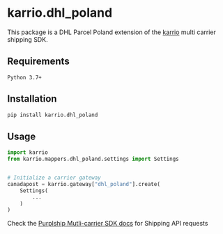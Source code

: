 # karrio.dhl_poland

This package is a DHL Parcel Poland extension of the [karrio](https://pypi.org/project/karrio) multi carrier shipping SDK.

## Requirements

`Python 3.7+`

## Installation

```bash
pip install karrio.dhl_poland
```

## Usage

```python
import karrio
from karrio.mappers.dhl_poland.settings import Settings


# Initialize a carrier gateway
canadapost = karrio.gateway["dhl_poland"].create(
    Settings(
        ...
    )
)
```

Check the [Purplship Mutli-carrier SDK docs](https://sdk.karrio.com) for Shipping API requests
